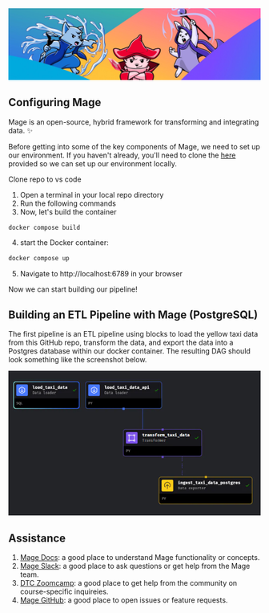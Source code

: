 <div>
<img src="https://github.com/mage-ai/assets/blob/main/mascots/mascots-shorter.jpeg?raw=true">
</div>

## Configuring Mage

Mage is an open-source, hybrid framework for transforming and integrating data. ✨

Before getting into some of the key components of Mage, we need to set up our environment. If you haven't already, you'll need to clone the [here](https://docs.mage.ai/introduction/overview) provided so we can set up our environment locally.

Clone repo to vs code
1. Open a terminal in your local repo directory
2. Run the following commands
3. Now, let's build the container
  ```bash
docker compose build
```

4. start the Docker container:
```bash
docker compose up
```
5. Navigate to http://localhost:6789 in your browser

Now we can start building our pipeline!

## Building an ETL Pipeline with Mage (PostgreSQL)

The first pipeline is an ETL pipeline using blocks to load the yellow taxi data from this GitHub repo, transform the data, and export the data into a Postgres database within our docker container. The resulting DAG should look something like the screenshot below.

<div>
<img src="https://github.com/amal572/data_engenering_week2/blob/main/image/week2.PNG">
</div>



## Assistance

1. [Mage Docs](https://docs.mage.ai/introduction/overview): a good place to understand Mage functionality or concepts.
2. [Mage Slack](https://www.mage.ai/chat): a good place to ask questions or get help from the Mage team.
3. [DTC Zoomcamp](https://github.com/DataTalksClub/data-engineering-zoomcamp/tree/main/week_2_workflow_orchestration): a good place to get help from the community on course-specific inquireies.
4. [Mage GitHub](https://github.com/mage-ai/mage-ai): a good place to open issues or feature requests.
